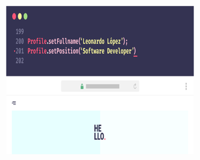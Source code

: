 <div align="center">
  <img src="GitHub-Profile.svg" width="800" height="400" alt="Presentation">
</div>
